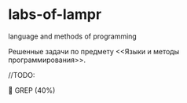 # labs-of-lampr
language and methods of programming

Решенные задачи по предмету <<Языки и методы программирования>>.

//TODO:

 GREP (40%)
